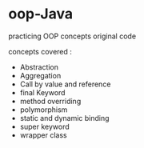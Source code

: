 # oop-Java
practicing OOP concepts original code 

concepts covered : 
  - Abstraction
  - Aggregation
  - Call by value and reference
  - final Keyword
  - method overriding
  - polymorphism
  - static and dynamic binding
  - super keyword
  - wrapper class
  
